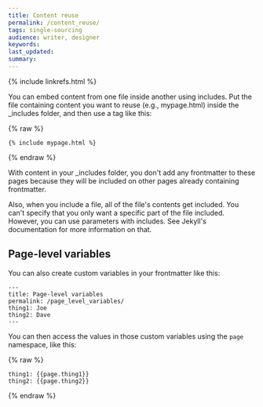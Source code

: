 ```yaml
---
title: Content reuse
permalink: /content_reuse/
tags: single-sourcing
audience: writer, designer
keywords: 
last_updated: 
summary: 
---
```

{% include linkrefs.html %} 

You can embed content from one file inside another using includes. Put the file containing content you want to reuse (e.g., mypage.html) inside the _includes folder, and then use a tag like this:

{% raw %}
```
{% include mypage.html %}
```
{% endraw %}

With content in your _includes folder, you don't add any frontmatter to these pages because they will be included on other pages already containing frontmatter.

Also, when you include a file, all of the file's contents get included. You can't specify that you only want a specific part of the file included. However, you can use parameters with includes. See Jekyll's documentation for more information on that.

## Page-level variables

You can also create custom variables in your frontmatter like this: 

```
---
title: Page-level variables
permalink: /page_level_variables/
thing1: Joe
thing2: Dave
---
```

You can then access the values in those custom variables using the `page` namespace, like this:


{% raw %}
```
thing1: {{page.thing1}}
thing2: {{page.thing2}}
```
{% endraw %}



